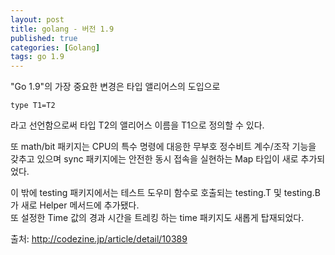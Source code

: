 ```yaml
---
layout: post
title: golang - 버전 1.9
published: true
categories: [Golang]
tags: go 1.9
---
```

"Go 1.9"의 가장 중요한 변경은 타입 앨리어스의 도입으로
  
```
type T1=T2
``` 
라고 선언함으로써 타입 T2의 앨리어스 이름을 T1으로 정의할 수 있다.  
  
또 math/bit 패키지는 CPU의 특수 명령에 대응한 무부호 정수비트 계수/조작 기능을 갖추고 있으며 sync 패키지에는 안전한 동시 접속을 실현하는 Map 타입이 새로 추가되었다.  
  
이 밖에 testing 패키지에서는 테스트 도우미 함수로 호출되는 testing.T 및 testing.B가 새로 Helper 메서드에 추가됐다.  
또 설정한 Time 값의 경과 시간을 트레킹 하는 time 패키지도 새롭게 탑재되었다.  
  
출처: http://codezine.jp/article/detail/10389